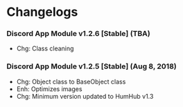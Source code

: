 # Changelogs

### Discord App Module v1.2.6 [Stable] (TBA)
- Chg: Class cleaning

### Discord App Module v1.2.5 [Stable] (Aug 8, 2018)
- Chg: Object class to BaseObject class
- Enh: Optimizes images
- Chg: Minimum version updated to HumHub v1.3
